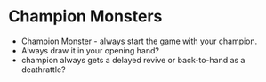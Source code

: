 # Champion Monsters

- Champion Monster - always start the game with your champion. 
- Always draw it in your opening hand?
- champion always gets a delayed revive or back-to-hand as a deathrattle?